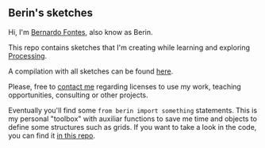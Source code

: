 ## Berin's sketches
Hi, I'm [Bernardo Fontes](https://berinfontes.com/), also know as Berin.

This repo contains sketches that I'm creating while learning and exploring [Processing](https://processing.org/).

A compilation with all sketches can be found [here](https://berinhard.github.io/sketches/).

Please, free to [contact me](mailto:bernardoxhc@gmail.com) regarding licenses to use my work, teaching opportunities, consulting or other projects.

Eventually you'll find some `from berin import something` statements. This is my personal "toolbox" with auxiliar functions to save me time and objects to define some structures such as grids. If you want to take a look in the code, you can find it [in this repo](https://github.com/berinhard/berin/).
